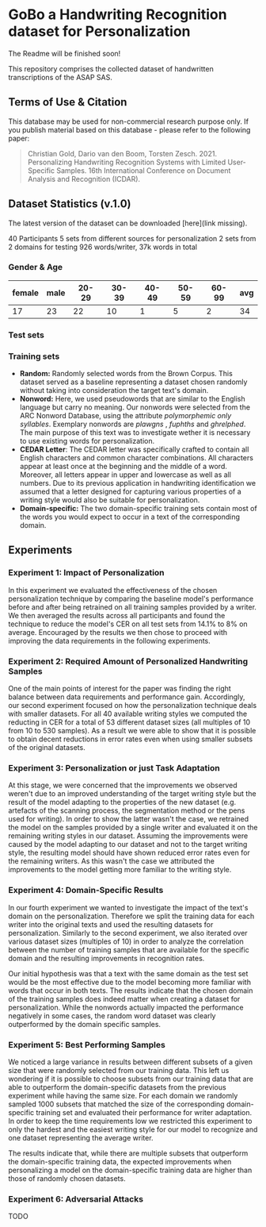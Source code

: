 # GoBo a Handwriting Recognition dataset for Personalization

The Readme will be finished soon!

This repository comprises the collected dataset of handwritten transcriptions of the ASAP SAS.  

## Terms of Use & Citation
This database may be used for non-commercial research purpose only. 
If you publish material based on this database - please refer to the following paper:

> Christian Gold, Dario van den Boom, Torsten Zesch. 2021. Personalizing Handwriting Recognition Systems with Limited User-Specific Samples. 16th International Conference on Document Analysis and Recognition (ICDAR).


## Dataset Statistics (v.1.0)
The latest version of the dataset can be downloaded [here](link missing).

40 Participants
5 sets from different sources for personalization 
2 sets from 2 domains for testing
926 words/writer, 37k words in total

### Gender & Age

| female | male | 20-29 | 30-39 | 40-49 | 50-59 | 60-99 | avg |
| ------ | ---- | ----- | ----- | ----- | ----- | ----- | --- |
|     17 |   23 |    22 |    10 |     1 |     5 |     2 |  34 |

### Test sets

### Training sets

* **Random:** Randomly selected words from the Brown Corpus. This dataset served as a baseline representing a dataset chosen randomly without taking into consideration the target text's domain.
* **Nonword:** Here, we used pseudowords that are similar to the English language but carry no meaning. Our nonwords were selected from the ARC Nonword Database, using the attribute *polymorphemic only syllables*. Exemplary nonwords are *plawgns* , *fuphths* and *ghrelphed*. The main purpose of this text was to investigate wether it is necessary to use existing words for personalization.
* **CEDAR Letter**: The CEDAR letter was specifically crafted to contain all English characters and common character combinations. All characters appear at least once at the beginning and the middle of a word. Moreover, all letters appear in upper and lowercase as well as all numbers. Due to its previous application in handwriting identification we assumed that a letter designed for capturing various properties of a writing style would also be suitable for personalization.
* **Domain-specific:** The two domain-specific training sets contain most of the words you would expect to occur in a text of the corresponding domain. 

## Experiments

### Experiment 1: Impact of Personalization

In this experiment we evaluated the effectiveness of the chosen personalization technique by comparing the baseline model's performance before and after being retrained on all training samples provided by a writer. We then averaged the results across all participants and found the technique to reduce the model's CER on all test sets from 14.1% to 8% on average. Encouraged by the results we then chose to proceed with improving the data requirements in the following experiments.

### Experiment 2: Required Amount of Personalized Handwriting Samples

One of the main points of interest for the paper was finding the right balance between data requirements and performance gain. Accordingly, our second experiment focused on how the personalization technique deals with smaller datasets. For all 40 available writing styles we computed the reducting in CER for a total of 53 different dataset sizes (all multiples of 10 from 10 to 530 samples). As a result we were able to show that it is possible to obtain decent reductions in error rates even when using smaller subsets of the original datasets.

### Experiment 3: Personalization or just Task Adaptation

At this stage, we were concerned that the improvements we observed weren't due to an improved understanding of the target writing style but the result of the model
adapting to the properties of the new dataset (e.g. artefacts of the scanning process, the segmentation method or the pens used for writing). In order to show the latter wasn't the case, we retrained the model on the samples provided by a single writer and evaluated it on the remaining writing styles in our dataset. Assuming the improvements were caused by the model adapting to our dataset and not to the target writing style, the resulting model should have shown reduced error rates even for the remaining writers. As this wasn't the case we attributed the improvements to the model getting more familiar to the writing style.

### Experiment 4: Domain-Specific Results

In our fourth experiment we wanted to investigate the impact of the text's domain on the personalization. Therefore we split the training data for each writer into the original texts and used the resulting datasets for personalization. Similarly to the second experiment, we also iterated over various dataset sizes (multiples of 10) in order to analyze the correlation between the number of training samples that are available for the specific domain and the resulting improvements in recognition rates.

Our initial hypothesis was that a text with the same domain as the test set would be the most effective due to the model becoming more familiar with words that occur in both texts. The results indicate that the chosen domain of the training samples does indeed matter when creating a dataset for personalization. While the nonwords actually impacted the performance negatively in some cases, the random word dataset was clearly outperformed by the domain specific samples.

### Experiment 5: Best Performing Samples

We noticed a large variance in results between different subsets of a given size that were randomly selected from our training data. This left us wondering if it is possible to choose subsets from our training data that are able to outperform the domain-specific datasets from the previous experiment while having the same size. For each domain we randomly sampled 1000 subsets that matched the size of the corresponding domain-specific training set and evaluated their performance for writer adaptation. In order to keep the time requirements low we restricted this experiment to only the hardest and the easiest writing style for our model to recognize and one dataset representing the average writer.

The results indicate that, while there are multiple subsets that outperform the domain-specific training data, the expected improvements when personalizing a model on the domain-specific training data are higher than those of randomly chosen datasets.

### Experiment 6: Adversarial Attacks

TODO
